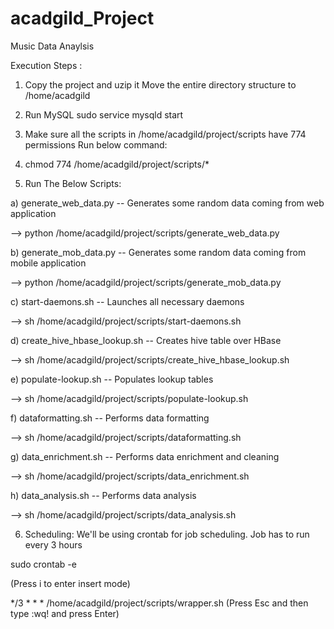 # acadgild_Project
Music Data Anaylsis

Execution Steps : 

1) Copy the project and uzip it Move the entire directory structure to /home/acadgild

2) Run MySQL sudo service mysqld start

3) Make sure all the scripts in /home/acadgild/project/scripts have 774 permissions Run below command:

4) chmod 774 /home/acadgild/project/scripts/*

5) Run The Below Scripts:

  a) generate_web_data.py -- Generates some random data coming from web application

--> python /home/acadgild/project/scripts/generate_web_data.py

  b) generate_mob_data.py -- Generates some random data coming from mobile application

--> python /home/acadgild/project/scripts/generate_mob_data.py

  c) start-daemons.sh -- Launches all necessary daemons

--> sh /home/acadgild/project/scripts/start-daemons.sh

  d) create_hive_hbase_lookup.sh -- Creates hive table over HBase

--> sh /home/acadgild/project/scripts/create_hive_hbase_lookup.sh

  e) populate-lookup.sh -- Populates lookup tables

--> sh /home/acadgild/project/scripts/populate-lookup.sh

  f) dataformatting.sh -- Performs data formatting

--> sh /home/acadgild/project/scripts/dataformatting.sh

  g) data_enrichment.sh -- Performs data enrichment and cleaning

--> sh /home/acadgild/project/scripts/data_enrichment.sh

  h) data_analysis.sh -- Performs data analysis

--> sh /home/acadgild/project/scripts/data_analysis.sh

6) Scheduling:
We'll be using crontab for job scheduling. Job has to run every 3 hours

sudo crontab -e

(Press i to enter insert mode)

*/3 * * * /home/acadgild/project/scripts/wrapper.sh
(Press Esc and then type :wq! and press Enter)
